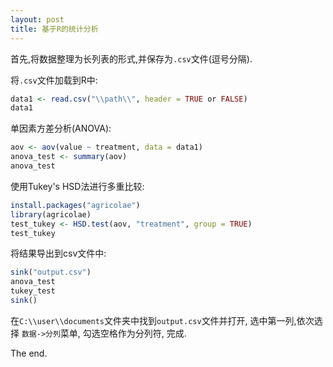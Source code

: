 ```yaml
---
layout: post
title: 基于R的统计分析
---
```


<!--more-->
 
首先,将数据整理为长列表的形式,并保存为`.csv`文件(逗号分隔).

将`.csv`文件加载到R中:

```R
data1 <- read.csv("\\path\\", header = TRUE or FALSE)
data1
```
单因素方差分析(ANOVA):

```R
aov <- aov(value ~ treatment, data = data1)
anova_test <- summary(aov)
anova_test
```

使用Tukey's HSD法进行多重比较:

```R
install.packages("agricolae")
library(agricolae)
test_tukey <- HSD.test(aov, "treatment", group = TRUE)
test_tukey
```

将结果导出到csv文件中:

```R
sink("output.csv")
anova_test
tukey_test
sink()
```

在`C:\\user\\documents`文件夹中找到`output.csv`文件并打开, 选中第一列,依次选择
`数据->分列`菜单, 勾选空格作为分列符, 完成.

The end.
